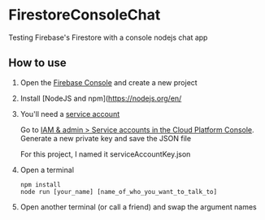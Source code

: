 # FirestoreConsoleChat
Testing Firebase's Firestore with a console nodejs chat app


## How to use

1) Open the [Firebase Console](https://console.firebase.google.com/) and create a new project
1) Install [NodeJS and npm](https://nodejs.org/en/
2) You'll need a [service account](https://cloud.google.com/compute/docs/authentication)
    
    Go to [IAM & admin > Service accounts in the Cloud Platform Console](https://console.cloud.google.com/iam-admin/serviceaccounts). Generate a new private key and save the JSON file
    
    For this project, I named it serviceAccountKey.json
3) Open a terminal 
    
    ```
    npm install
    node run [your_name] [name_of_who_you_want_to_talk_to]
    ``` 
4) Open another terminal (or call a friend) and swap the argument names